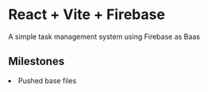 # React + Vite + Firebase

A simple task management system using Firebase as Baas <br>

## Milestones
<li> Pushed base files </li>
